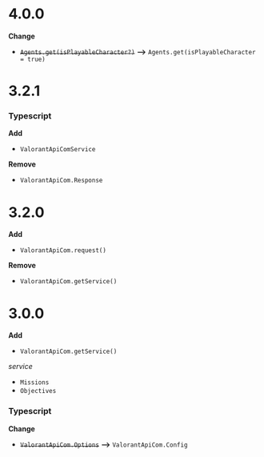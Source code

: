 # 4.0.0

**Change**

-   ~~`Agents.get(isPlayableCharacter?)`~~ **-->** `Agents.get(isPlayableCharacter = true)`

# 3.2.1

### Typescript

**Add**

-   `ValorantApiComService`

**Remove**

-   `ValorantApiCom.Response`

# 3.2.0

**Add**

-   `ValorantApiCom.request()`

**Remove**

-   `ValorantApiCom.getService()`

# 3.0.0

**Add**

-   `ValorantApiCom.getService()`

_service_

-   `Missions`
-   `Objectives`

### Typescript

**Change**

-   ~~`ValorantApiCom.Options`~~ **-->** `ValorantApiCom.Config`

